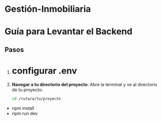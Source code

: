 # Gestión-Inmobiliaria

# Guía para Levantar el Backend

## Pasos

1. # configurar .env

1. **Navegar a tu directorio del proyecto**:
   Abre la terminal y ve al directorio de tu proyecto:
   ```bash
   cd /ruta/a/tu/proyecto


- npm install
- npm run dev